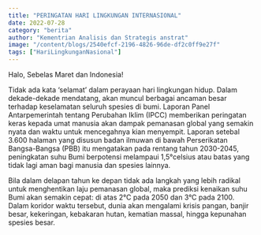 ```yaml
---
title: "PERINGATAN HARI LINGKUNGAN INTERNASIONAL"
date: 2022-07-28
category: "berita"
author: "Kementrian Analisis dan Strategis anstrat"
image: "/content/blogs/2540efcf-2196-4826-96de-df2c0ff9e27f"
tags: ["HariLingkunganNasional"]
---
```


Halo, Sebelas Maret dan Indonesia!

Tidak ada kata ‘selamat’ dalam perayaan hari lingkungan hidup. Dalam dekade-dekade mendatang, akan muncul berbagai ancaman besar terhadap keselamatan seluruh spesies di bumi. Laporan Panel Antarpemerintah tentang Perubahan Iklim (IPCC) memberikan peringatan keras kepada umat manusia akan dampak pemanasan global yang semakin nyata dan waktu untuk mencegahnya kian menyempit. Laporan setebal 3.600 halaman yang disusun badan ilmuwan di bawah Perserikatan Bangsa-Bangsa (PBB) itu mengatakan pada rentang tahun 2030-2045, peningkatan suhu Bumi berpotensi melampaui 1,5°celsius atau batas yang tidak lagi aman bagi manusia dan spesies lainnya.

Bila dalam delapan tahun ke depan tidak ada langkah yang lebih radikal untuk menghentikan laju pemanasan global, maka prediksi kenaikan suhu Bumi akan semakin cepat: di atas 2°C pada 2050 dan 3°C pada 2100. Dalam koridor waktu tersebut, dunia akan mengalami krisis pangan, banjir besar, kekeringan, kebakaran hutan, kematian massal, hingga kepunahan spesies besar.

